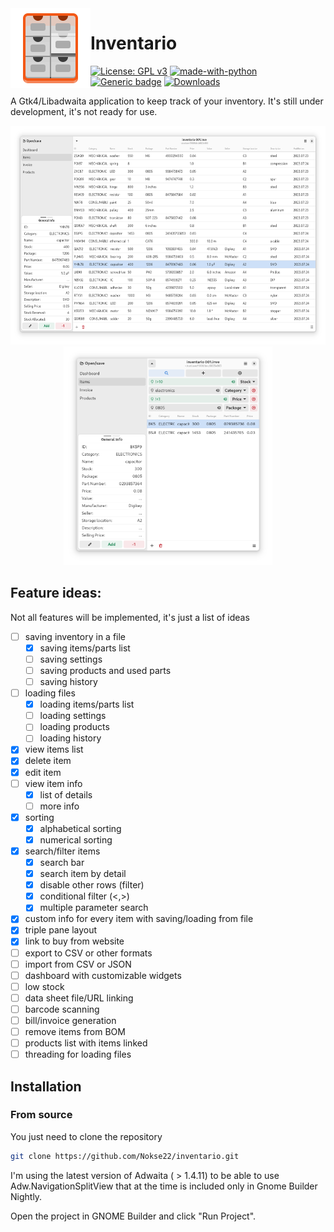 <img height="128" src="data/icons/hicolor/scalable/apps/io.github.nokse22.inventario.svg" align="left"/>

# Inventario 
  [![License: GPL v3](https://img.shields.io/badge/License-GPLv3-blue.svg)](https://www.gnu.org/licenses/gpl-3.0)
  [![made-with-python](https://img.shields.io/badge/Made%20with-Python-ff7b3f.svg)](https://www.python.org/)
  [![Generic badge](https://img.shields.io/badge/Version-v0.1.0-green.svg)](https://shields.io/)
  [![Downloads](https://img.shields.io/badge/dynamic/json?color=brightgreen&label=Flathub%20Downloads&query=%24.installs_total&url=https%3A%2F%2Fflathub.org%2Fapi%2Fv2%2Fstats%2Fio.github.nokse22.inventario)](https://flathub.org/apps/details/io.github.nokse22.inventario)
  
  <p>
  A Gtk4/Libadwaita application to keep track of your inventory.
  It's still under development, it's not ready for use.
  </p>
  
  <div align="center">
  <img src="data/resources/Screenshot 1.png" height="350"/>
  <img src="data/resources/Screenshot 2.png" height="350"/>
  </div>

## Feature ideas:
Not all features will be implemented, it's just a list of ideas
- [ ] saving inventory in a file
    - [x] saving items/parts list
    - [ ] saving settings
    - [ ] saving products and used parts
    - [ ] saving history 
- [ ] loading files
    - [x] loading items/parts list
    - [ ] loading settings
    - [ ] loading products
    - [ ] loading history
- [x] view items list
- [x] delete item
- [x] edit item
- [ ] view item info
    - [x] list of details
    - [ ] more info
- [x] sorting
  - [x] alphabetical sorting
  - [x] numerical sorting
- [x] search/filter items
    - [x] search bar
    - [x] search item by detail
    - [x] disable other rows (filter)
    - [x] conditional filter (<,>)
    - [x] multiple parameter search
- [x] custom info for every item with saving/loading from file
- [x] triple pane layout
- [x] link to buy from website
- [ ] export to CSV or other formats
- [ ] import from CSV or JSON
- [ ] dashboard with customizable widgets
- [ ] low stock
- [ ] data sheet file/URL linking
- [ ] barcode scanning
- [ ] bill/invoice generation
- [ ] remove items from BOM
- [ ] products list with items linked
- [ ] threading for loading files

## Installation

### From source

You just need to clone the repository

```sh
git clone https://github.com/Nokse22/inventario.git
```

I'm using the latest version of Adwaita ( > 1.4.11) to be able to use Adw.NavigationSplitView that at the time is included only in Gnome Builder Nightly.

Open the project in GNOME Builder and click "Run Project".
